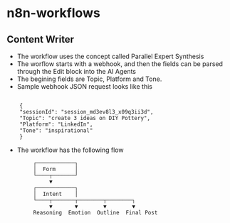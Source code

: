 # n8n-workflows

## Content Writer
 - The workflow uses the concept called Parallel Expert Synthesis
 - The worflow starts with a webhook, and then the fields can be parsed through the Edit block into the AI Agents
 - The begining fields are Topic, Platform and Tone. 
 - Sample webhook JSON request looks like this

<code>
    {
    "sessionId": "session_md3ev8l3_x09q3ii3d",
    "Topic": "create 3 ideas on DIY Pottery",
    "Platform": "LinkedIn",
    "Tone": "inspirational"
    }
</code>

 - The workflow has the following flow

            ┌────────────┐
            │  Form      │
            └────┬───────┘
                 ▼
            ┌────────────┐
            │  Intent    │
            └────┬───────┬────────┬────────┐
                 ▼       ▼        ▼        ▼
            Reasoning  Emotion  Outline  Final Post




